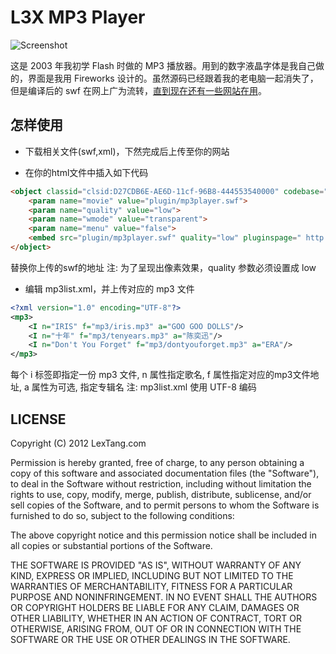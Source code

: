# L3X MP3 Player

![Screenshot](https://github.com/lexrus/L3XMP3Player/raw/master/l3xmp3player.png)

这是 2003 年我初学 Flash 时做的 MP3 播放器。用到的数字液晶字体是我自己做的，界面是我用 Fireworks 设计的。虽然源码已经跟着我的老电脑一起消失了，但是编译后的 swf 在网上广为流转，[直到现在还有一些网站在用](https://www.google.com/#hl=en&q=l3x+mp3+player)。

## 怎样使用

* 下载相关文件(swf,xml)，下然完成后上传至你的网站

* 在你的html文件中插入如下代码


```html
<object classid="clsid:D27CDB6E-AE6D-11cf-96B8-444553540000" codebase=" http://download.macromedia.com/pub/shockwave/cabs/flash/swflash.cab #version=6,0,29,0 " width="165" height="120">
    <param name="movie" value="plugin/mp3player.swf">
    <param name="quality" value="low">
    <param name="wmode" value="transparent">
    <param name="menu" value="false">
    <embed src="plugin/mp3player.swf" quality="low" pluginspage=" http://www.macromedia.com/go/getflashplayer " type="application/x-shockwave-flash" width="166" height="120"></embed>
</object>
```


替换你上传的swf的地址
注: 为了呈现出像素效果，quality 参数必须设置成 low

* 编辑 mp3list.xml，并上传对应的 mp3 文件


```xml
<?xml version="1.0" encoding="UTF-8"?>
<mp3>
    <I n="IRIS" f="mp3/iris.mp3" a="GOO GOO DOLLS"/>
    <I n="十年" f="mp3/tenyears.mp3" a="陈奕迅"/>
    <I n="Don't You Forget" f="mp3/dontyouforget.mp3" a="ERA"/>
</mp3>
```


每个 i 标签即指定一份 mp3 文件, n 属性指定歌名, f 属性指定对应的mp3文件地址, a 属性为可选, 指定专辑名
注: mp3list.xml 使用 UTF-8 编码


## LICENSE

Copyright (C) 2012 LexTang.com

Permission is hereby granted, free of charge, to any person obtaining a copy of this software and associated documentation files (the "Software"), to deal in the Software without restriction, including without limitation the rights to use, copy, modify, merge, publish, distribute, sublicense, and/or sell copies of the Software, and to permit persons to whom the Software is furnished to do so, subject to the following conditions:

The above copyright notice and this permission notice shall be included in all copies or substantial portions of the Software.

THE SOFTWARE IS PROVIDED "AS IS", WITHOUT WARRANTY OF ANY KIND, EXPRESS OR IMPLIED, INCLUDING BUT NOT LIMITED TO THE WARRANTIES OF MERCHANTABILITY, FITNESS FOR A PARTICULAR PURPOSE AND NONINFRINGEMENT. IN NO EVENT SHALL THE AUTHORS OR COPYRIGHT HOLDERS BE LIABLE FOR ANY CLAIM, DAMAGES OR OTHER LIABILITY, WHETHER IN AN ACTION OF CONTRACT, TORT OR OTHERWISE, ARISING FROM, OUT OF OR IN CONNECTION WITH THE SOFTWARE OR THE USE OR OTHER DEALINGS IN THE SOFTWARE.